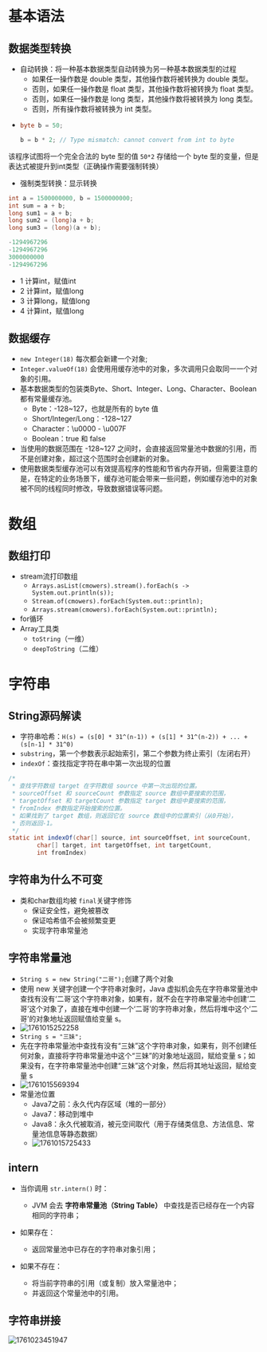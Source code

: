 # 基本语法

## 数据类型转换

* 自动转换：将一种基本数据类型自动转换为另一种基本数据类型的过程
  * 如果任一操作数是 double 类型，其他操作数将被转换为 double 类型。
  * 否则，如果任一操作数是 float 类型，其他操作数将被转换为 float 类型。
  * 否则，如果任一操作数是 long 类型，其他操作数将被转换为 long 类型。
  * 否则，所有操作数将被转换为 int 类型。
* ```java
  byte b = 50;

  b = b * 2; // Type mismatch: cannot convert from int to byte
  ```

该程序试图将一个完全合法的 byte 型的值 `50*2` 存储给一个 byte 型的变量，但是表达式被提升到int类型（正确操作需要强制转换）

* 强制类型转换：显示转换

```java
int a = 1500000000, b = 1500000000;
int sum = a + b;
long sum1 = a + b;
long sum2 = (long)a + b;
long sum3 = (long)(a + b);
```

```java
-1294967296
-1294967296
3000000000
-1294967296
```

* 1 计算int，赋值int
* 2 计算int，赋值long
* 3 计算long，赋值long
* 4 计算int，赋值long

## 数据缓存

* `new Integer(18)` 每次都会新建一个对象;
* `Integer.valueOf(18)` 会使⽤用缓存池中的对象，多次调用只会取同⼀一个对象的引用。
* 基本数据类型的包装类Byte、Short、Integer、Long、Character、Boolean都有常量缓存池。
  * Byte：-128~127，也就是所有的 byte 值
  * Short/Integer/Long：-128~127
  * Character：\u0000 - \u007F
  * Boolean：true 和 false
* 当使用的数据范围在 -128~127 之间时，会直接返回常量池中数据的引用，而不是创建对象，超过这个范围时会创建新的对象。
* 使用数据类型缓存池可以有效提高程序的性能和节省内存开销，但需要注意的是，在特定的业务场景下，缓存池可能会带来一些问题，例如缓存池中的对象被不同的线程同时修改，导致数据错误等问题。

# 数组

## 数组打印

* stream流打印数组
  * `Arrays.asList(cmowers).stream().forEach(s -> System.out.println(s));`
  * `Stream.of(cmowers).forEach(System.out::println);`
  * `Arrays.stream(cmowers).forEach(System.out::println);`
* for循环
* Array工具类
  * `toString`（一维）
  * `deepToString`（二维）

# 字符串

## String源码解读

* 字符串哈希：`H(s) = (s[0] * 31^(n-1)) + (s[1] * 31^(n-2)) + ... + (s[n-1] * 31^0)`
* `substring`，第一个参数表示起始索引，第二个参数为终止索引（左闭右开）
* `indexOf`：查找指定字符在串中第一次出现的位置

```java
/*
 * 查找字符数组 target 在字符数组 source 中第一次出现的位置。
 * sourceOffset 和 sourceCount 参数指定 source 数组中要搜索的范围，
 * targetOffset 和 targetCount 参数指定 target 数组中要搜索的范围，
 * fromIndex 参数指定开始搜索的位置。
 * 如果找到了 target 数组，则返回它在 source 数组中的位置索引（从0开始），
 * 否则返回-1。
 */
static int indexOf(char[] source, int sourceOffset, int sourceCount,
        char[] target, int targetOffset, int targetCount,
        int fromIndex)
```

## 字符串为什么不可变

* 类和char数组均被 `final`关键字修饰
  * 保证安全性，避免被篡改
  * 保证哈希值不会被频繁变更
  * 实现字符串常量池

## 字符串常量池

* `String s = new String("二哥");`创建了两个对象
* 使用 new 关键字创建一个字符串对象时，Java 虚拟机会先在字符串常量池中查找有没有‘二哥’这个字符串对象，如果有，就不会在字符串常量池中创建‘二哥’这个对象了，直接在堆中创建一个‘二哥’的字符串对象，然后将堆中这个‘二哥’的对象地址返回赋值给变量 s。
* ![1761015252258](image/基础语法/1761015252258.png)
* `String s = "三妹";`
* 先在字符串常量池中查找有没有“三妹”这个字符串对象，如果有，则不创建任何对象，直接将字符串常量池中这个“三妹”的对象地址返回，赋给变量 s；如果没有，在字符串常量池中创建“三妹”这个对象，然后将其地址返回，赋给变量 s
* ![1761015569394](image/基础语法/1761015569394.png)
* 常量池位置
  * Java7之前：永久代内存区域（堆的一部分）
  * Java7：移动到堆中
  * Java8：永久代被取消，被元空间取代（用于存储类信息、方法信息、常量池信息等静态数据）
  * ![1761015725433](image/基础语法/1761015725433.png)

## intern

* 当你调用 `str.intern()` 时：

  * JVM 会去 **字符串常量池（String Table）** 中查找是否已经存在一个内容相同的字符串；
* 如果存在：

  * 返回常量池中已存在的字符串对象引用；
* 如果不存在：

  * 将当前字符串的引用（或复制）放入常量池中；
  * 并返回这个常量池中的引用。

## 字符串拼接

![1761023451947](image/基础语法/1761023451947.png)
